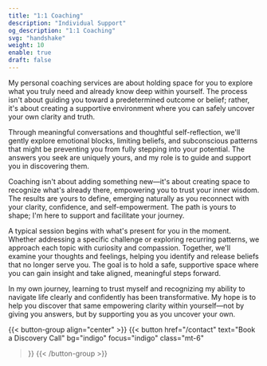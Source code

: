 ```yaml
---
title: "1:1 Coaching"
description: "Individual Support"
og_description: "1:1 Coaching"
svg: "handshake"
weight: 10
enable: true
draft: false
---
```

My personal coaching services are about holding space for you to explore what you truly need and already know deep within yourself. The process isn't about guiding you toward a predetermined outcome or belief; rather, it's about creating a supportive environment where you can safely uncover your own clarity and truth.

Through meaningful conversations and thoughtful self-reflection, we'll gently explore emotional blocks, limiting beliefs, and subconscious patterns that might be preventing you from fully stepping into your potential. The answers you seek are uniquely yours, and my role is to guide and support you in discovering them.

Coaching isn't about adding something new—it's about creating space to recognize what's already there, empowering you to trust your inner wisdom. The results are yours to define, emerging naturally as you reconnect with your clarity, confidence, and self-empowerment. The path is yours to shape; I'm here to support and facilitate your journey.

A typical session begins with what's present for you in the moment. Whether addressing a specific challenge or exploring recurring patterns, we approach each topic with curiosity and compassion. Together, we'll examine your thoughts and feelings, helping you identify and release beliefs that no longer serve you. The goal is to hold a safe, supportive space where you can gain insight and take aligned, meaningful steps forward.

In my own journey, learning to trust myself and recognizing my ability to navigate life clearly and confidently has been transformative. My hope is to help you discover that same empowering clarity within yourself—not by giving you answers, but by supporting you as you uncover your own.

{{< button-group align="center" >}}
{{< button
    href="/contact"
    text="Book a Discovery Call"
    bg="indigo"
    focus="indigo"
    class="mt-6"
  >}}
  {{< /button-group >}}
